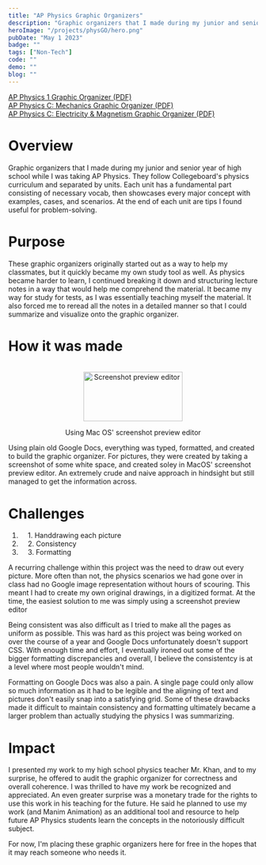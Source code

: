 ```yaml
---
title: "AP Physics Graphic Organizers"
description: "Graphic organizers that I made during my junior and senior year of high school while I was taking AP Physics."
heroImage: "/projects/physGO/hero.png"
pubDate: "May 1 2023"
badge: ""
tags: ["Non-Tech"]
code: ""
demo: ""
blog: ""
---
```

<a target="_blank" href="/projects/physGO/phys1.pdf" download="AP Physics 1 Graphic Organizer">AP Physics 1 Graphic Organizer (PDF)</a>
<br/>
<a target="_blank" href="/projects/physGO/physCM.pdf" download="AP Physics C: Mechanics Graphic Organizer">AP Physics C: Mechanics Graphic Organizer (PDF)</a>
<br/>
<a target="_blank" href="/projects/physGO/physCE.pdf" download="AP Physics C: Electricity and Magnetism Graphic Organizer">AP Physics C: Electricity & Magnetism Graphic Organizer (PDF)</a>
<br/>

# Overview #
Graphic organizers that I made during my junior and senior year of high school while I was taking AP Physics. They follow Collegeboard's physics curriculum and
separated by units. Each unit has a fundamental part consisting of necessary vocab, then showcases
every major concept with examples, cases, and scenarios. At the end of each unit are tips I found
useful for problem-solving.

# Purpose #
These graphic organizers originally started out as a way to help my classmates, but it quickly 
became my own study tool as well. As physics became harder to learn, I continued breaking it 
down and structuring lecture notes in a way that would help me comprehend the material. It became
my way for study for tests, as I was essentially teaching myself the material. It also forced
me to reread all the notes in a detailed manner so that I could summarize and visualize onto the
graphic organizer.

# How it was made #
<br/>
<center>
    <img src="/projects/physGO/editor.png" alt="Screenshot preview editor" width="200" height="100" class="blog-img">
    <p class="caption">Using Mac OS' screenshot preview editor</p>
</center>

Using plain old Google Docs, everything was typed, formatted, and created to build the graphic 
organizer. For pictures, they were created by taking a screenshot of some white space, and 
created soley in MacOS' screenshot preview editor. An extremely crude and naive approach in 
hindsight but still managed to get the information across.  

# Challenges #
1. &nbsp;&nbsp;&nbsp;&nbsp;1\. Handdrawing each picture
2. &nbsp;&nbsp;&nbsp;&nbsp;2\. Consistency
3. &nbsp;&nbsp;&nbsp;&nbsp;3\. Formatting

A recurring challenge within this project was the need to draw out every picture. More often than not, the
physics scenarios we had gone over in class had no Google image representation without hours of scouring.
This meant I had to create my own original drawings, in a digitized format. At the time, the easiest 
solution to me was simply using a screenshot preview editor

Being consistent was also difficult as I tried to make all the pages as uniform as possible. This was hard
as this project was being worked on over the course of a year and Google Docs unfortunately doesn't support
CSS. With enough time and effort, I eventually ironed out some of the bigger formatting discrepancies and overall, 
I believe the consistentcy is at a level where most people wouldn't mind.

Formatting on Google Docs was also a pain. A single page could only allow so much
information as it had to be legible and the aligning of text and pictures don't easily snap into a satisfying
grid. Some of these drawbacks made it difficult to maintain consistency and formatting ultimately became a
larger problem than actually studying the physics I was summarizing. 

# Impact #
I presented my work to my high school physics teacher Mr. Khan, and to my surprise, he offered to audit the 
graphic organizer for correctness and overall coherence. I was thrilled to have my work be recognized and 
appreciated. An even greater surprise was a monetary trade for the rights to use this work in his teaching
for the future. He said he planned to use my work (and Manim Animation) as an additional tool and resource to 
help future AP Physics students learn the concepts in the notoriously difficult subject. 

For now, I'm placing these graphic organizers here for free in the hopes that it may reach someone who needs
it. 
